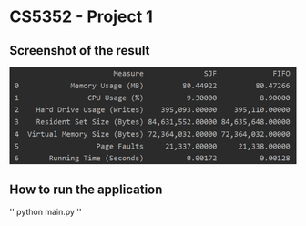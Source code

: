 # CS5352 - Project 1

## Screenshot of the result
![ScreenShot](https://github.com/Alex-Nguyen/CS5352/blob/master/teaser.PNG)

## How to run the application
''
python main.py
''
